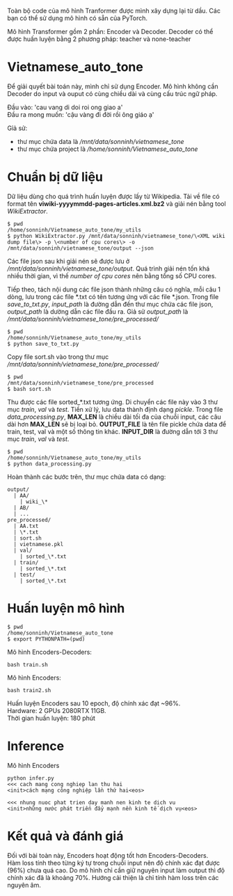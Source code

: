 

Toàn bộ code của mô hình Tranformer được mình xây dựng lại từ dầu. Các bạn có thể sử dụng mô hình có sẵn của PyTorch.   

Mô hình Transformer gồm 2 phần: Encoder và Decoder. Decoder có thể được huấn luyện bằng 2 phương pháp: teacher và none-teacher


# Vietnamese_auto_tone
Để giải quyết bài toán này, mình chỉ sử dụng Encoder. Mô hình không cần Decoder do input và ouput có cùng chiều dài và cùng cấu trúc ngữ pháp.

Đầu vào: 'cau vang di doi roi ong giao a'   
Đầu ra mong muốn: 'cậu vàng đi đời rồi ông giáo ạ'

Gỉả sử:
- thư mục chứa data là */mnt/data/sonninh/vietnamese_tone*
- thư mục chứa project là */home/sonninh/Vietnamese_auto_tone*

# Chuẩn bị dữ liệu
Dữ liệu dùng cho quá trình huấn luyện được lấy từ Wikipedia. Tải về file có format tên **viwiki-yyyymmdd-pages-articles.xml.bz2** và giải nén bằng tool *WikiExtractor*.
```shell
$ pwd
/home/sonninh/Vietnamese_auto_tone/my_utils
$ python WikiExtractor.py /mnt/data/sonninh/vietnamese_tone/\<XML wiki dump file\> -p \<number of cpu cores\> -o /mnt/data/sonninh/vietnamese_tone/output --json
```
Các file json sau khi giải nén sẽ được lưu ở */mnt/data/sonninh/vietnamese_tone/output*. Quá trình giải nén tốn khá nhiều thời gian, vì thế *number of cpu cores* nên bằng tổng số CPU cores.

Tiếp theo, tách nội dung các file json thành những câu có nghĩa, mỗi câu 1 dòng, lưu trong các file \*.txt có tên tương ứng với các file \*.json. Trong file *save_to_txt.py*, *input_path* là đường dẫn đến thư mục chứa các file json, *output_path* là dường dẫn các file đầu ra. Giả sử *output_path* là */mnt/data/sonninh/vietnamese_tone/pre_processed/*
```shell
$ pwd
/home/sonninh/Vietnamese_auto_tone/my_utils
$ python save_to_txt.py
```
Copy file sort.sh vào trong thư mục */mnt/data/sonninh/vietnamese_tone/pre_processed/*
```shell
$ pwd
/mnt/data/sonninh/vietnamese_tone/pre_processed
$ bash sort.sh
```
Thu được các file sorted_\*.txt tương ứng. Di chuyển các file này vào 3 thư mục *train*, *val* và *test*.
Tiền xử lý, lưu data thành định dạng *pickle*. Trong file *data_processing.py*, **MAX_LEN** là chiều dài tối đa của chuỗi input, các câu dài hơn **MAX_LEN** sẽ bị loại bỏ. **OUTPUT_FILE** là tên file pickle chứa data để train, test, val và một số thông tin khác. **INPUT_DIR** là đường dẫn tới 3 thư mục *train*, *val* và *test*.
```shell
$ pwd
/home/sonninh/Vietnamese_auto_tone/my_utils
$ python data_processing.py
```
Hoàn thành các bước trên, thư mục chứa data có dạng:
```
output/
  | AA/
    | wiki_\*
  | AB/
  | ...
pre_processed/
  | AA.txt
  | \*.txt
  | sort.sh
  | vietnamese.pkl
  | val/
    | sorted_\*.txt
  | train/
    | sorted_\*.txt
  | test/
    | sorted_\*.txt
```
# Huấn luyện mô hình
```shell
$ pwd
/home/sonninh/Vietnamese_auto_tone
$ export PYTHONPATH=(pwd)  
```
Mô hình Encoders-Decoders:
```shell
bash train.sh
```
Mô hình Encoders:
```shell
bash train2.sh
```
Huấn luyện Encoders sau 10 epoch, độ chính xác đạt ~96%.   
Hardware: 2 GPUs 2080RTX 11GB.   
Thời gian huấn luyện: 180 phút

# Inference
Mô hình Encoders
```shell
python infer.py
<<< cach mang cong nghiep lan thu hai
<init>cách mạng công nghiệp lần thứ hai<eos>

<<< nhung nuoc phat trien day manh nen kinh te dich vu
<init>những nước phát triển đẩy mạnh nền kinh tế dịch vụ<eos>

```
# Kết quả và đánh giá
Đối với bài toàn này, Encoders hoạt động tốt hơn Encoders-Decoders.   
Hàm loss tính theo từng ký tự trong chuỗi input nên độ chính xác đạt được (96%) chưa quá cao. Do mô hình chỉ cần giữ nguyên input làm output thì độ chính xác đã là khoảng 70%. Hướng cải thiện là chỉ tính hàm loss trên các nguyên âm.
